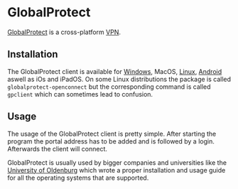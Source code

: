 # GlobalProtect 

[GlobalProtect](https://www.paloaltonetworks.de/resources/datasheets/globalprotect-datasheet) is a
cross-platform [VPN](/wiki/vpn.md).

## Installation

The GlobalProtect client is available for [Windows](/wiki/windows.md), MacOS,
[Linux](/wiki/linux.md), [Android](/wiki/android.md) aswell as iOs and iPadOS.
On some Linux distributions the package is called `globalprotect-openconnect` but the corresponding
command is called `gpclient` which can sometimes lead to confusion.

## Usage 

The usage of the GlobalProtect client is pretty simple.
After starting the program the portal address has to be added and is followed by a login.
Afterwards the client will connect.

GlobalProtect is usually used by bigger companies and universities like the
[University of Oldenburg](https://uol.de/it-services/services/campus-network) which wrote a proper
installation and usage guide for all the operating systems that are supported.

